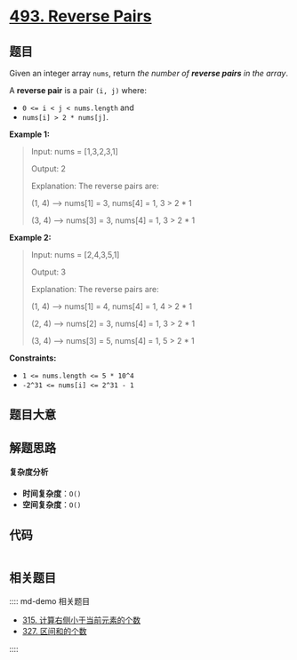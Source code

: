 # [493. Reverse Pairs](https://leetcode.com/problems/reverse-pairs/)

## 题目

Given an integer array `nums`, return _the number of **reverse pairs** in the
array_.

A **reverse pair** is a pair `(i, j)` where:

- `0 <= i < j < nums.length` and
- `nums[i] > 2 * nums[j]`.

**Example 1:**

> Input: nums = [1,3,2,3,1]
>
> Output: 2
>
> Explanation: The reverse pairs are:
>
> (1, 4) --> nums[1] = 3, nums[4] = 1, 3 > 2 \* 1
>
> (3, 4) --> nums[3] = 3, nums[4] = 1, 3 > 2 \* 1

**Example 2:**

> Input: nums = [2,4,3,5,1]
>
> Output: 3
>
> Explanation: The reverse pairs are:
>
> (1, 4) --> nums[1] = 4, nums[4] = 1, 4 > 2 \* 1
>
> (2, 4) --> nums[2] = 3, nums[4] = 1, 3 > 2 \* 1
>
> (3, 4) --> nums[3] = 5, nums[4] = 1, 5 > 2 \* 1

**Constraints:**

- `1 <= nums.length <= 5 * 10^4`
- `-2^31 <= nums[i] <= 2^31 - 1`

## 题目大意

## 解题思路

#### 复杂度分析

- **时间复杂度**：`O()`
- **空间复杂度**：`O()`

## 代码

```javascript

```

## 相关题目

:::: md-demo 相关题目

- [315. 计算右侧小于当前元素的个数](https://leetcode.com/problems/count-of-smaller-numbers-after-self)
- [327. 区间和的个数](https://leetcode.com/problems/count-of-range-sum)

::::
